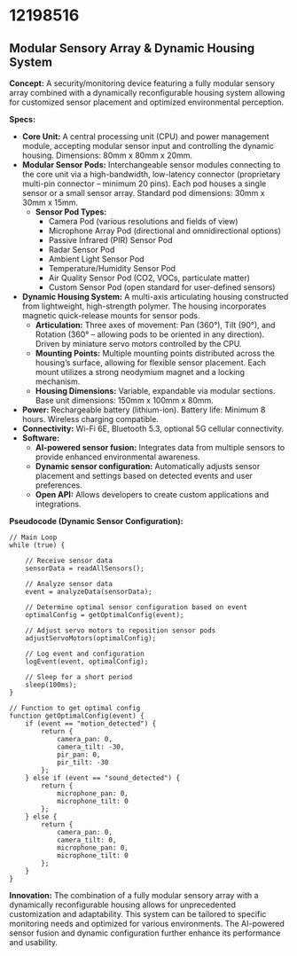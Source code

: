# 12198516

## Modular Sensory Array & Dynamic Housing System

**Concept:** A security/monitoring device featuring a fully modular sensory array combined with a dynamically reconfigurable housing system allowing for customized sensor placement and optimized environmental perception.

**Specs:**

*   **Core Unit:** A central processing unit (CPU) and power management module, accepting modular sensor input and controlling the dynamic housing. Dimensions: 80mm x 80mm x 20mm.
*   **Modular Sensor Pods:** Interchangeable sensor modules connecting to the core unit via a high-bandwidth, low-latency connector (proprietary multi-pin connector – minimum 20 pins). Each pod houses a single sensor or a small sensor array. Standard pod dimensions: 30mm x 30mm x 15mm.
    *   **Sensor Pod Types:**
        *   Camera Pod (various resolutions and fields of view)
        *   Microphone Array Pod (directional and omnidirectional options)
        *   Passive Infrared (PIR) Sensor Pod
        *   Radar Sensor Pod
        *   Ambient Light Sensor Pod
        *   Temperature/Humidity Sensor Pod
        *   Air Quality Sensor Pod (CO2, VOCs, particulate matter)
        *   Custom Sensor Pod (open standard for user-defined sensors)
*   **Dynamic Housing System:** A multi-axis articulating housing constructed from lightweight, high-strength polymer. The housing incorporates magnetic quick-release mounts for sensor pods.
    *   **Articulation:** Three axes of movement: Pan (360°), Tilt (90°), and Rotation (360° – allowing pods to be oriented in any direction). Driven by miniature servo motors controlled by the CPU.
    *   **Mounting Points:** Multiple mounting points distributed across the housing’s surface, allowing for flexible sensor placement. Each mount utilizes a strong neodymium magnet and a locking mechanism.
    *   **Housing Dimensions:** Variable, expandable via modular sections. Base unit dimensions: 150mm x 100mm x 80mm.
*   **Power:** Rechargeable battery (lithium-ion). Battery life: Minimum 8 hours. Wireless charging compatible.
*   **Connectivity:** Wi-Fi 6E, Bluetooth 5.3, optional 5G cellular connectivity.
*   **Software:**
    *   **AI-powered sensor fusion:** Integrates data from multiple sensors to provide enhanced environmental awareness.
    *   **Dynamic sensor configuration:** Automatically adjusts sensor placement and settings based on detected events and user preferences.
    *   **Open API:** Allows developers to create custom applications and integrations.

**Pseudocode (Dynamic Sensor Configuration):**

```
// Main Loop
while (true) {

    // Receive sensor data
    sensorData = readAllSensors();

    // Analyze sensor data
    event = analyzeData(sensorData);

    // Determine optimal sensor configuration based on event
    optimalConfig = getOptimalConfig(event);

    // Adjust servo motors to reposition sensor pods
    adjustServoMotors(optimalConfig);

    // Log event and configuration
    logEvent(event, optimalConfig);

    // Sleep for a short period
    sleep(100ms);
}

// Function to get optimal config
function getOptimalConfig(event) {
    if (event == "motion_detected") {
        return {
            camera_pan: 0,
            camera_tilt: -30,
            pir_pan: 0,
            pir_tilt: -30
        };
    } else if (event == "sound_detected") {
        return {
            microphone_pan: 0,
            microphone_tilt: 0
        };
    } else {
        return {
            camera_pan: 0,
            camera_tilt: 0,
            microphone_pan: 0,
            microphone_tilt: 0
        };
    }
}
```

**Innovation:** The combination of a fully modular sensory array with a dynamically reconfigurable housing allows for unprecedented customization and adaptability. This system can be tailored to specific monitoring needs and optimized for various environments. The AI-powered sensor fusion and dynamic configuration further enhance its performance and usability.